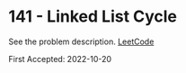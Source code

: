 # 141 - Linked List Cycle

See the problem description. [LeetCode][1]

First Accepted: 2022-10-20

[1]: <https://leetcode.com/problems/linked-list-cycle/description> "Problem Webpage"
